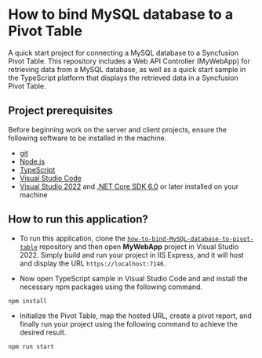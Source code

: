 # How to bind MySQL database to a Pivot Table

A quick start project for connecting a MySQL database to a Syncfusion Pivot Table. This repository includes a Web API Controller (MyWebApp) for retrieving data from a MySQL database, as well as a quick start sample in the TypeScript platform that displays the retrieved data in a Syncfusion Pivot Table.

## Project prerequisites

Before beginning work on the server and client projects, ensure the following software to be installed in the machine.

* [git](https://git-scm.com/downloads)
* [Node.js](https://nodejs.org/en/)
* [TypeScript](https://www.typescriptlang.org/)
* [Visual Studio Code](https://code.visualstudio.com/)
* [Visual Studio 2022](https://visualstudio.microsoft.com/downloads/ ) and [.NET Core SDK 6.0](https://dotnet.microsoft.com/en-us/download/dotnet/6.0) or later installed on your machine

## How to run this application?

* To run this application, clone the [`how-to-bind-MySQL-database-to-pivot-table`](https://github.com/SyncfusionExamples/how-to-bind-MySQL-database-to-pivot-table) repository and then open **MyWebApp** project in Visual Studio 2022. Simply build and run your project in IIS Express, and it will host and display the URL `https://localhost:7146`.

*  Now open TypeScript sample in Visual Studio Code and and install the necessary npm packages using the following command.

```sh
npm install
```

* Initialize the Pivot Table, map the hosted URL, create a pivot report, and finally run your project using the following command to achieve the desired result.

```sh
npm run start
```